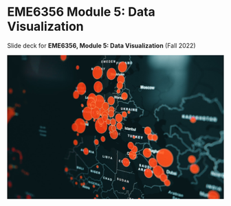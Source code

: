 # EME6356 Module 5: Data Visualization

Slide deck for **EME6356, Module 5: Data Visualization** (Fall 2022)

![](img/5-data-viz.jpg)

